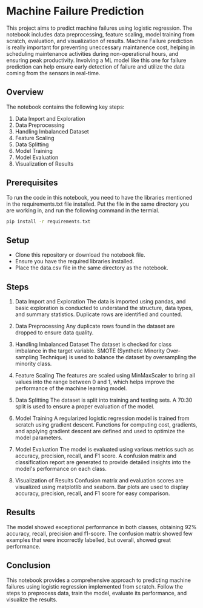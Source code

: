 # Machine Failure Prediction

This project aims to predict machine failures using logistic regression. The notebook includes data preprocessing, feature scaling, model training from scratch, evaluation, and visualization of results. Machine Failure prediction is really important for preventing uneccessary maintanence cost, helping in scheduling maintenance activities during non-operational hours, and ensuring peak productivity. Involving a ML model like this one for failure prediction can help ensure early detection of failure and utilize the data coming from the sensors in real-time.

## Overview

The notebook contains the following key steps:
1. Data Import and Exploration
2. Data Preprocessing
3. Handling Imbalanced Dataset
4. Feature Scaling
5. Data Splitting
6. Model Training
7. Model Evaluation
8. Visualization of Results

## Prerequisites

To run the code in this notebook, you need to have the libraries mentioned in the requirements.txt file installed. Put the file in the same directory you are working in, and run the following command in the termial.

```bash
pip install -r requirements.txt
```

## Setup
* Clone this repository or download the notebook file.
* Ensure you have the required libraries installed.
* Place the data.csv file in the same directory as the notebook.

## Steps
1. Data Import and Exploration
The data is imported using pandas, and basic exploration is conducted to understand the structure, data types, and summary statistics. Duplicate rows are identified and counted.

2. Data Preprocessing
Any duplicate rows found in the dataset are dropped to ensure data quality.

3. Handling Imbalanced Dataset
The dataset is checked for class imbalance in the target variable. SMOTE (Synthetic Minority Over-sampling Technique) is used to balance the dataset by oversampling the minority class.

4. Feature Scaling
The features are scaled using MinMaxScaler to bring all values into the range between 0 and 1, which helps improve the performance of the machine learning model.

5. Data Splitting
The dataset is split into training and testing sets. A 70:30 split is used to ensure a proper evaluation of the model.

6. Model Training
A regularized logistic regression model is trained from scratch using gradient descent. Functions for computing cost, gradients, and applying gradient descent are defined and used to optimize the model parameters.

7. Model Evaluation
The model is evaluated using various metrics such as accuracy, precision, recall, and F1 score. A confusion matrix and classification report are generated to provide detailed insights into the model's performance on each class.

8. Visualization of Results
Confusion matrix and evaluation scores are visualized using matplotlib and seaborn. Bar plots are used to display accuracy, precision, recall, and F1 score for easy comparison.

## Results
The model showed exceptional performance in both classes, obtaining 92% accuracy, recall, precision and f1-score. The confusion matrix showed few examples that were incorrectly labelled, but overall, showed great performance.

## Conclusion
This notebook provides a comprehensive approach to predicting machine failures using logistic regression implemented from scratch. Follow the steps to preprocess data, train the model, evaluate its performance, and visualize the results.
